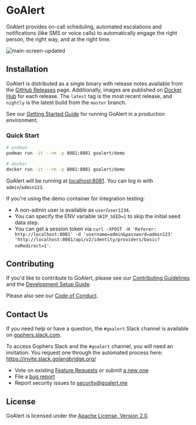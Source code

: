# GoAlert

GoAlert provides on-call scheduling, automated escalations and notifications (like SMS or voice calls) to automatically engage the right person, the right way, and at the right time.

![main-screen-updated](https://user-images.githubusercontent.com/595010/189744659-66ee6aed-b7b6-4625-a2ac-1f8ad3c1ea4f.png)

## Installation

GoAlert is distributed as a single binary with release notes available from the [GitHub Releases](https://github.com/breathbath/goalert/releases) page.
Additionally, images are published on [Docker Hub](https://hub.docker.com/r/goalert/goalert) for each release. The `latest` tag is the most recent release, and `nightly` is the latest build from the `master` branch.

See our [Getting Started Guide](./docs/getting-started.md) for running GoAlert in a production environment.

### Quick Start

```bash
# podman
podman run -it --rm -p 8081:8081 goalert/demo

# docker
docker run -it --rm -p 8081:8081 goalert/demo
```

GoAlert will be running at [localhost:8081](http://localhost:8081). You can log in with `admin`/`admin123`.

If you're using the demo container for integration testing:
- A non-admin user is available as `user`/`user1234`.
- You can specify the ENV variable `SKIP_SEED=1` to skip the initial seed data step.
- You can get a session token via `curl -XPOST -H 'Referer: http://localhost:8081' -d 'username=admin&password=admin123' 'http://localhost:8081/api/v2/identity/providers/basic?noRedirect=1'`.

## Contributing

If you'd like to contribute to GoAlert, please see our [Contributing Guidelines](./CONTRIBUTING.md) and the [Development Setup Guide](./docs/development-setup.md).

Please also see our [Code of Conduct](./CODE_OF_CONDUCT.md).

## Contact Us

If you need help or have a question, the `#goalert` Slack channel is available on [gophers.slack.com](https://gophers.slack.com/messages/goalert/).

To access Gophers Slack and the `#goalert` channel, you will need an invitation. You request one through the automated process here: https://invite.slack.golangbridge.org/

- Vote on existing [Feature Requests](https://github.com/breathbath/goalert/issues?q=is%3Aopen+label%3Aenhancement+sort%3Areactions-%2B1-desc) or submit [a new one](https://github.com/breathbath/goalert/issues/new)
- File a [bug report](https://github.com/breathbath/goalert/issues)
- Report security issues to security@goalert.me

## License

GoAlert is licensed under the [Apache License, Version 2.0](./LICENSE.md).
